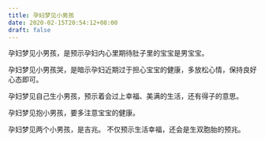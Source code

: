 ```yaml
---
title: 孕妇梦见小男孩
date: 2020-02-15T20:54:12+08:00
draft: false
---
```


孕妇梦见小男孩，是预示孕妇内心里期待肚子里的宝宝是男宝宝。

孕妇梦见小男孩哭，是暗示孕妇近期过于担心宝宝的健康，多放松心情，保持良好心态即可。

孕妇梦见自己生小男孩，预示着会过上幸福、美满的生活，还有得子的意思。

孕妇梦见抱小男孩，要多注意宝宝的健康。

孕妇梦见两个小男孩，是吉兆。
不仅预示生活幸福，还会是生双胞胎的预兆。

